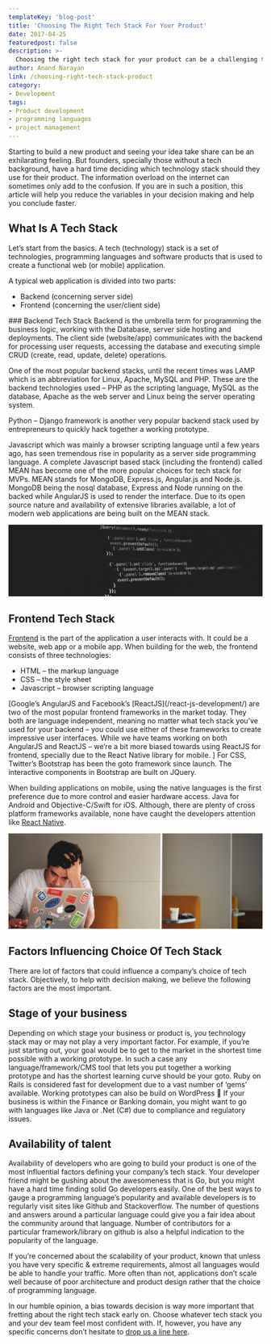 ```yaml
---
templateKey: 'blog-post'
title: 'Choosing The Right Tech Stack For Your Product'
date: 2017-04-25
featuredpost: false
description: >-
  Choosing the right tech stack for your product can be a challenging task. But how important is getting the right technologies in place from the start?
author: Anand Narayan
link: /choosing-right-tech-stack-product
category:
- Development
tags:
- Product development
- programming languages
- project management
---
```

Starting to build a new product and seeing your idea take share can be an exhilarating feeling. But founders, specially those without a tech background, have a hard time deciding which technology stack should they use for their product. The information overload on the internet can sometimes only add to the confusion. If you are in such a position, this article will help you reduce the variables in your decision making and help you conclude faster.

## What Is A Tech Stack
Let’s start from the basics. A tech (technology) stack is a set of technologies, programming languages and software products that is used to create a functional web (or mobile) application.

A typical web application is divided into two parts:
<ul class="unstyled-list">
  <li> Backend (concerning server side)</li>
  <li>Frontend (concerning the user/client side)</li>
</ul>
### Backend Tech Stack
Backend is the umbrella term for programming the business logic, working with the Database, server side hosting and deployments. The client side (website/app) communicates with the backend for processing user requests, accessing the database and executing simple CRUD (create, read, update, delete) operations.

One of the most popular backend stacks, until the recent times was LAMP which is an abbreviation for Linux, Apache, MySQL and PHP. These are the backend technologies used – PHP as the scripting language, MySQL as the database, Apache as the web server and Linux being the server operating system.

Python – Django framework is another very popular backend stack used by entrepreneurs to quickly hack together a working prototype.

Javascript which was mainly a browser scripting language until a few years ago, has seen tremendous rise in popularity as a server side programming language. A complete Javascript based stack (including the frontend) called MEAN has become one of the more popular choices for tech stack for MVPs. MEAN stands for MongoDB, Express.js, Angular.js and Node.js. MongoDB being the nosql database, Express and Node running on the backed while AngularJS is used to render the interface. Due to its open source nature and availability of extensive libraries available, a lot of modern web applications are being built on the MEAN stack.

![how to choose the right tech stack for your software product](./images/choosing-right-tech-stack-2.jpeg)

## Frontend Tech Stack
[Frontend](/front-end-development-company/) is the part of the application a user interacts with. It could be a website, web app or a mobile app. When building for the web, the frontend consists of three technologies:
<ul class="unstyled-list">
  <li>HTML – the markup language</li>
  <li>CSS – the style sheet</li>
  <li>Javascript – browser scripting language</li>
</ul>
[Google’s AngularJS and Facebook’s [ReactJS](/react-js-development/) are two of the most popular frontend frameworks in the market today. They both are language independent, meaning no matter what tech stack you’ve used for your backend – you could use either of these frameworks to create impressive user interfaces. While we have teams working on both AngularJS and ReactJS – we’re a bit more biased towards using ReactJS for frontend, specially due to the React Native library for mobile.
]
For CSS, Twitter’s Bootstrap has been the goto framework since launch. The interactive components in Bootstrap are built on JQuery.

When building applications on mobile, using the native languages is the first preference due to more control and easier hardware access. Java for Android and Objective-C/Swift for iOS. Although, there are plenty of cross platform frameworks available, none have caught the developers attention like [React Native](/react-native-development-company/).

![factors influencing the choice of your tech stack](./images/choosing-right-tech-stack-3.jpeg)

## Factors Influencing Choice Of Tech Stack
There are lot of factors that could influence a company’s choice of tech stack. Objectively, to help with decision making, we believe the following factors are the most important.

## Stage of your business
Depending on which stage your business or product is, you technology stack may or may not play a very important factor. For example, if you’re just starting out, your goal would be to get to the market in the shortest time possible with a working prototype. In such a case any language/framework/CMS tool that lets you put together a working prototype and has the shortest learning curve should be your goto. Ruby on Rails is considered fast for development due to a vast number of ‘gems’ available. Working prototypes can also be build on WordPress 🙂
If your business is within the Finance or Banking domain, you might want to go with languages like Java or .Net (C#) due to compliance and regulatory issues.

## Availability of talent
Availability of developers who are going to build your product is one of the most influential factors defining your company’s tech stack. Your developer friend might be gushing about the awesomeness that is Go, but you might have a hard time finding solid Go developers easily. One of the best ways to gauge a programming language’s popularity and available developers is to regularly visit sites like Github and Stackoverflow. The number of questions and answers around a particular language could give you a fair idea about the community around that language. Number of contributors for a particular framework/library on github is also a helpful indication to the popularity of the language.

If you’re concerned about the scalability of your product, known that unless you have very specific & extreme requirements, almost all languages would be able to handle your traffic. More often than not, applications don’t scale well because of poor architecture and product design rather that the choice of programming language.

In our humble opinion, a bias towards decision is way more important that fretting about the right tech stack early on. Choose whatever tech stack you and your dev team feel most confident with. If, however, you have any specific concerns don’t hesitate to [drop us a line here](/contacts).